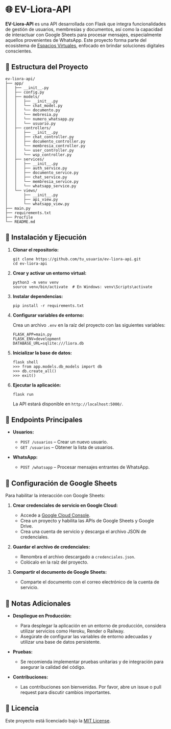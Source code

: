 # 🌐 EV-Liora-API

**EV-Liora-API** es una API desarrollada con Flask que integra funcionalidades de gestión de usuarios, membresías y documentos, así como la capacidad de interactuar con Google Sheets para procesar mensajes, especialmente aquellos provenientes de WhatsApp. Este proyecto forma parte del ecosistema de [Espacios Virtuales](https://espaciosvirtuales.lat), enfocado en brindar soluciones digitales conscientes.

## 📁 Estructura del Proyecto

```
ev-liora-api/
├── app/
│   ├── __init__.py
│   ├── config.py
│   ├── models/
│   │   ├── __init__.py
│   │   └── chat_model.py
│   │   └── documento.py
│   │   └── mebresia.py
│   │   └── numero_whatsapp.py
│   │   └── usuario.py
│   ├── controllers/
│   │   ├── __init__.py
│   │   ├── chat_controller.py
│   │   ├── documento_controller.py
│   │   └── membresia_controller.py
│   │   └── user_controller.py 
│   │   └── wsp_controller.py 
│   ├── services/
│   │   ├── __init__.py
│   │   ├── auth_service.py
│   │   ├── documento_service.py
│   │   ├── chat_service.py
│   │   └── membresia_service.py
│   │   └── whatsapp_service.py 
│   └── views/
│       ├── __init__.py
│       ├── api_view.py
│       └── whatsapp_view.py
├── main.py
├── requirements.txt
├── Procfile
└── README.md
```

## 🚀 Instalación y Ejecución

1. **Clonar el repositorio:**

   ```
   git clone https://github.com/tu_usuario/ev-liora-api.git
   cd ev-liora-api
   ```

2. **Crear y activar un entorno virtual:**

   ```
   python3 -m venv venv
   source venv/bin/activate  # En Windows: venv\Scripts\activate
   ```

3. **Instalar dependencias:**

   ```
   pip install -r requirements.txt
   ```

4. **Configurar variables de entorno:**

   Crea un archivo `.env` en la raíz del proyecto con las siguientes variables:

   ```
   FLASK_APP=main.py
   FLASK_ENV=development
   DATABASE_URL=sqlite:///liora.db
   ```

5. **Inicializar la base de datos:**

   ```
   flask shell
   >>> from app.models.db_models import db
   >>> db.create_all()
   >>> exit()
   ```

6. **Ejecutar la aplicación:**

   ```
   flask run
   ```

   La API estará disponible en `http://localhost:5000/`.

## 🧪 Endpoints Principales

- **Usuarios:**
  - `POST /usuarios` – Crear un nuevo usuario.
  - `GET /usuarios` – Obtener la lista de usuarios.

- **WhatsApp:**
  - `POST /whatsapp` – Procesar mensajes entrantes de WhatsApp.

## 🔧 Configuración de Google Sheets

Para habilitar la interacción con Google Sheets:

1. **Crear credenciales de servicio en Google Cloud:**
   - Accede a [Google Cloud Console](https://console.cloud.google.com/).
   - Crea un proyecto y habilita las APIs de Google Sheets y Google Drive.
   - Crea una cuenta de servicio y descarga el archivo JSON de credenciales.

2. **Guardar el archivo de credenciales:**
   - Renombra el archivo descargado a `credenciales.json`.
   - Colócalo en la raíz del proyecto.

3. **Compartir el documento de Google Sheets:**
   - Comparte el documento con el correo electrónico de la cuenta de servicio.

## 📌 Notas Adicionales

- **Despliegue en Producción:**
  - Para desplegar la aplicación en un entorno de producción, considera utilizar servicios como Heroku, Render o Railway.
  - Asegúrate de configurar las variables de entorno adecuadas y utilizar una base de datos persistente.

- **Pruebas:**
  - Se recomienda implementar pruebas unitarias y de integración para asegurar la calidad del código.

- **Contribuciones:**
  - Las contribuciones son bienvenidas. Por favor, abre un issue o pull request para discutir cambios importantes.

## 📄 Licencia

Este proyecto está licenciado bajo la [MIT License](LICENSE).
